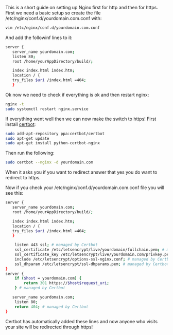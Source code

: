 This is a short guide on setting up Nginx first for http and then for https. First we need a basic setup so create the file /etc/nginx/conf.d/yourdomain.com.conf with:

```bash
vim /etc/nginx/conf.d/yourdomain.com.conf
```

And add the followinf lines to it:

```bash
server {
   server_name yourdomain.com;
   listen 80;
   root /home/yourAppDirectory/build/;

   index index.html index.htm;
   location / {
   try_files $uri /index.html =404;
   }
```

Ok now we need to check if everything is ok and then restart nginx:

```bash
nginx -t
sudo systemctl restart nginx.service
```

If everything went well then we can now make the switch to https! First install [certbot](https://certbot.eff.org/):

```bash
sudo add-apt-repository ppa:certbot/certbot
sudo apt-get update
sudo apt-get install python-certbot-nginx
```

Then run the following:

```bash
sudo certbot --nginx -d yourdomain.com
```

When it asks you if you want to redirect answer that yes you do want to redirect to https.

Now if you check your /etc/nginx/conf.d/yourdomain.com.conf file you will see this:

```bash
server {
   server_name yourdomain.com;
   root /home/yourAppDirectory/build/;

   index index.html index.htm;
   location / {
   try_files $uri /index.html =404;
   }

    listen 443 ssl; # managed by Certbot
    ssl_certificate /etc/letsencrypt/live/yourdomain/fullchain.pem; # managed by Certbot
    ssl_certificate_key /etc/letsencrypt/live/yourdomain.com/privkey.pem; # managed by Certbot
    include /etc/letsencrypt/options-ssl-nginx.conf; # managed by Certbot
    ssl_dhparam /etc/letsencrypt/ssl-dhparams.pem; # managed by Certbot
}
server {
    if ($host = yourdomain.com) {
        return 301 https://$host$request_uri;
    } # managed by Certbot

   server_name yourdomain.com;
    listen 80;
    return 404; # managed by Certbot
}
```

Certbot has automatically added these lines and now anyone who visits your site will be redirected through https!
